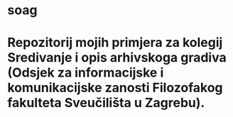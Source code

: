 # soag
# Repozitorij mojih primjera za kolegij Sredivanje i opis arhivskoga gradiva (Odsjek za informacijske i komunikacijske zanosti Filozofakog fakulteta Sveučilišta u Zagrebu).
